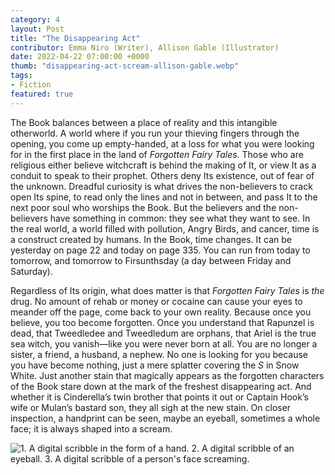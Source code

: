 ```yaml
---
category: 4
layout: Post
title: "The Disappearing Act"
contributor: Emma Niro (Writer), Allison Gable (Illustrator)
date: 2022-04-22 07:00:00 +0000
thumb: "disappearing-act-scream-allison-gable.webp"
tags: 
- Fiction
featured: true
---
```


The Book balances between a place of reality and this intangible otherworld. A world where if you run your thieving fingers through the opening, you come up empty-handed, at a loss for what you were looking for in the first place in the land of <em>Forgotten Fairy Tales</em>. Those who are religious either believe witchcraft is behind the making of It, or view It as a conduit to speak to their prophet. Others deny Its existence, out of fear of the unknown. Dreadful curiosity is what drives the non-believers to crack open Its spine, to read only the lines and not in between, and pass It to the next poor soul who worships the Book. But the believers and the non-believers have something in common: they see what they want to see. In the real world, a world filled with pollution, Angry Birds, and cancer, time is a construct created by humans. In the Book, time changes. It can be yesterday on page 22 and today on page 335. You can run from today to tomorrow, and tomorrow to Firsunthsday (a day between Friday and Saturday).

Regardless of Its origin, what does matter is that <em>Forgotten Fairy Tales</em> is <em>the</em> drug. No amount of rehab or money or cocaine can cause your eyes to meander off the page, come back to your own reality. Because once you believe, you too become forgotten. Once you understand that Rapunzel is dead, that Tweedledee and Tweedledum are orphans, that Ariel is the true sea witch, you vanish—like you were never born at all. You are no longer a sister, a friend, a husband, a nephew. No one is looking for you because you have become nothing, just a mere splatter covering the <em>S</em> in Snow White. Just another stain that magically appears as the forgotten characters of the Book stare down at the mark of the freshest disappearing act. And whether it is Cinderella’s twin brother that points it out or Captain Hook’s wife or Mulan’s bastard son, they all sigh at the new stain. On closer inspection, a handprint can be seen, maybe an eyeball, sometimes a whole face; it is always shaped into a scream. 

<div class="center">
    <img src="{{ site.baseurl }}/uploads/4/disappearing-act-allison-gable.gif"
        alt="1. A digital scribble in the form of a hand. 2. A digital scribble of an eyeball. 3. A digital scribble of a person's face screaming."
        class="w250">
</div>

